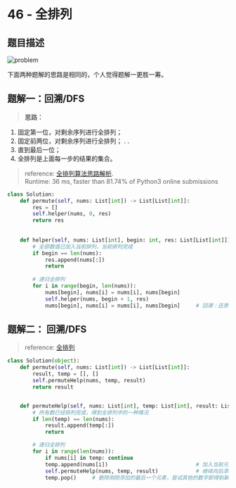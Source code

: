 # 46 - 全排列

## 题目描述
![problem](images/46.png)


下面两种题解的思路是相同的，个人觉得题解一更胜一筹。

## 题解一：回溯/DFS

>**思路：** 
1. 固定第一位，对剩余序列进行全排列；
2. 固定前两位，对剩余序列进行全排列；
.
.
4. 直到最后一位；
5. 全排列是上面每一步的结果的集合。

>reference: [全排列算法思路解析](https://blog.csdn.net/summerxiachen/article/details/60579623).  
Runtime: 36 ms, faster than 81.74% of Python3 online submissions

```python
class Solution:
    def permute(self, nums: List[int]) -> List[List[int]]:
        res = []
        self.helper(nums, 0, res)
        return res
        
        
    def helper(self, nums: List[int], begin: int, res: List[List[int]]):
        # 全部数值已加入当前排列，当前排列完成
        if begin == len(nums):
            res.append(nums[:])
            return
        
        # 递归全排列
        for i in range(begin, len(nums)):
            nums[begin], nums[i] = nums[i], nums[begin]
            self.helper(nums, begin + 1, res)
            nums[begin], nums[i] = nums[i], nums[begin]     # 回溯：还原数组

```


## 题解二： 回溯/DFS

>reference: [全排列](https://leetcode.windliang.cc/leetCode-46-Permutations.html)

```python
class Solution(object):
    def permute(self, nums: List[int]) -> List[List[int]]:
        result, temp = [], []
        self.permuteHelp(nums, temp, result)
        return result


    def permuteHelp(self, nums: List[int], temp: List[int], result: List[List[int]]):
        # 所有数已经排列完成，得到全排列中的一种情况
        if len(temp) == len(nums):
            result.append(temp[:])
            return

        # 递归全排列
        for i in range(len(nums)):
            if nums[i] in temp: continue
            temp.append(nums[i])                            # 加入当前元素
            self.permuteHelp(nums, temp, result)            # 继续向后添加
            temp.pop()     # 删除刚刚添加的最后一个元素，尝试其他的数字即得到新的排列
```